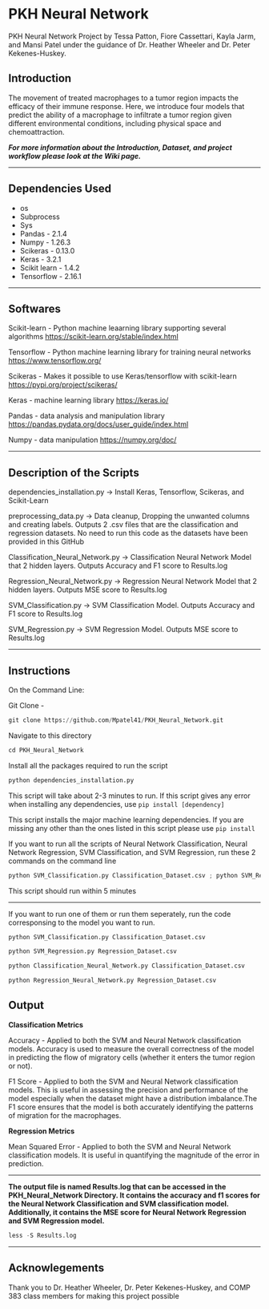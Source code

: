 # PKH Neural Network
PKH Neural Network Project by Tessa Patton, Fiore Cassettari, Kayla Jarm, and Mansi Patel under the guidance of Dr. Heather Wheeler and Dr. Peter Kekenes-Huskey. 

## Introduction 

The movement of treated macrophages to a tumor region impacts the efficacy of their immune response. Here, we introduce four models that predict the ability of a macrophage to infiltrate a tumor region given different environmental conditions, including physical space and chemoattraction.

***For more information about the Introduction, Dataset, and project workflow please look at the Wiki page.***

----------------------------------------------------------------------------------------------------------------------------------------------

## Dependencies Used 
- os
- Subprocess
- Sys
- Pandas - 2.1.4
- Numpy - 1.26.3
- Scikeras -  0.13.0
- Keras - 3.2.1
- Scikit learn - 1.4.2
- Tensorflow - 2.16.1

------------------------------------------------------------------------------------------------------------------------------------------------

## Softwares 

Scikit-learn - Python machine leaarning library supporting several algorithms
https://scikit-learn.org/stable/index.html

Tensorflow - Python machine learning library for training neural networks
https://www.tensorflow.org/

Scikeras - Makes it possible to use Keras/tensorflow with scikit-learn
https://pypi.org/project/scikeras/

Keras - machine learning library
https://keras.io/

Pandas - data analysis and manipulation library
https://pandas.pydata.org/docs/user_guide/index.html

Numpy - data manipulation https://numpy.org/doc/

---------------------------------------------------------------------------------------------------------------------------------------------------

## Description of the Scripts 

dependencies_installation.py -> Install Keras, Tensorflow, Scikeras, and Scikit-Learn

preprocessing_data.py -> Data cleanup, Dropping the unwanted columns and creating labels. Outputs 2 .csv files that are the classification and regression datasets. No need to run this code as the datasets have been provided in this GitHub 

Classification_Neural_Network.py -> Classification Neural Network Model that 2 hidden layers. Outputs Accuracy and F1 score to Results.log

Regression_Neural_Network.py -> Regression Neural Network Model that 2 hidden layers. Outputs MSE score to Results.log

SVM_Classification.py -> SVM Classification Model. Outputs Accuracy and F1 score to Results.log

SVM_Regression.py -> SVM Regression Model. Outputs MSE score to Results.log

---------------------------------------------------------------------------------------------------------------------------------------------------

## Instructions

On the Command Line: 

Git Clone - 

```python
git clone https://github.com/Mpatel41/PKH_Neural_Network.git
```

Navigate to this directory 

```python 
cd PKH_Neural_Network
```
Install all the packages required to run the script 

```python
python dependencies_installation.py
```
This script will take about 2-3 minutes to run. If this script gives any error when installing any dependencies, use ```pip install [dependency]```

This script installs the major machine learning dependencies. If you are missing any other than the ones listed in this script please use ``` pip install ```




If you want to run all the scripts of Neural Network Classification, Neural Network Regression, SVM Classification, and SVM Regression, run these 2 commands on the command line


```python
python SVM_Classification.py Classification_Dataset.csv ; python SVM_Regression.py Regression_Dataset.csv ; python Classification_Neural_Network.py Classification_Dataset.csv ; python Regression_Neural_Network.py Regression_Dataset.csv
```

This script should run within 5 minutes


---------------------------------



If you want to run one of them or run them seperately, run the code corresponsing to the model you want to run.  

```python
python SVM_Classification.py Classification_Dataset.csv
```
```python
python SVM_Regression.py Regression_Dataset.csv
```
```python
python Classification_Neural_Network.py Classification_Dataset.csv
```
```python
python Regression_Neural_Network.py Regression_Dataset.csv
```

## Output 

**Classification Metrics**

Accuracy -
Applied to both the SVM and Neural Network classification models. Accuracy is used to measure the overall correctness of the model in predicting the flow of migratory cells (whether it enters the tumor region or not).

F1 Score -
Applied to both the SVM and Neural Network classification models. This is useful in assessing the precision and performance of the model especially when the dataset might have a distribution imbalance.The F1 score ensures that the model is both accurately identifying the patterns of migration for the macrophages.

**Regression Metrics**

Mean Squared Error -
Applied to both the SVM and Neural Network classification models. It is useful in quantifying the magnitude of the error in prediction.

----------------

**The output file is named Results.log that can be accessed in the PKH_Neural_Network Directory. It contains the accuracy and f1 scores for the Neural Network Classification and SVM classification model. Additionally, it contains the MSE score for Neural Network Regression and SVM Regression model.**

```python
less -S Results.log
```



---------------------------------------------------------------------------------------------------------------------------------------------------
## Acknowlegements

Thank you to Dr. Heather Wheeler, Dr. Peter Kekenes-Huskey, and COMP 383 class members for making this project possible 


